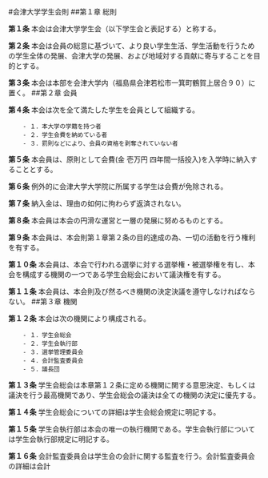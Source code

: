 ﻿#会津大学学生会則
##第１章 総則

__第１条__ 本会は会津大学学生会（以下学生会と表記する）と称する。

__第２条__ 本会は会員の総意に基づいて、より良い学生生活、学生活動を行うための学生全体の発展、会津大学の発展、および地域対する貢献に寄与することを目的とする。

__第３条__ 本会は本部を会津大学内（福島県会津若松市一箕町鶴賀上居合９０）に置く。
##第２章 会員

__第４条__ 本会は次を全て満たした学生を会員として組織する。

		- １．本大学の学籍を持つ者
		- ２．学生会費を納めている者
		- ３．罰則などにより、会員の資格を剥奪されていない者

__第５条__ 本会員は、原則として会費(金 壱万円 四年間一括投入)を入学時に納入することとする。

__第６条__ 例外的に会津大学大学院に所属する学生は会費が免除される。

__第７条__ 納入金は、理由の如何に拘わらず返済されない。

__第８条__ 本会員は本会の円滑な運営と一層の発展に努めるものとする。

__第９条__ 本会員は、本会則第１章第２条の目的達成の為、一切の活動を行う権利を有する。

__第１０条__ 本会員は、本会で行われる選挙に対する選挙権・被選挙権を有し、本会を構成する機関の一つである学生会総会において議決権を有する。

__第１１条__ 本会員は、本会則及び然るべき機関の決定決議を遵守しなければならない。
##第３章 機関

__第１２条__ 本会は次の機関により構成される。

		- １．学生会総会
		- ２．学生会執行部
		- ３．選挙管理委員会
		- ４．会計監査委員会
		- ５．議長団

__第１３条__ 学生会総会は本章第１２条に定める機関に関する意思決定、もしくは議決を行う最高機関であり、学生会総会の議決は全ての機関の決定に優先する。

__第１４条__ 学生会総会についての詳細は学生会総会規定に明記する。

__第１５条__ 学生会執行部は本会の唯一の執行機関である。学生会執行部については学生会執行部規定に明記する。

__第１６条__ 会計監査委員会は学生会の会計に関する監査を行う。会計監査委員会の詳細は会計